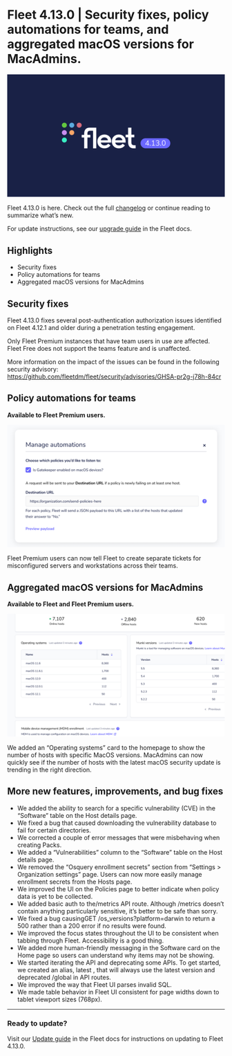 # Fleet 4.13.0 | Security fixes, policy automations for teams, and aggregated macOS versions for MacAdmins.

![Fleet 4.13.0](../website/assets/images/articles/fleet-4.13.0-cover-1600x900@2x.jpg)

Fleet 4.13.0 is here. Check out the full [changelog](https://github.com/fleetdm/fleet/releases/tag/fleet-v4.13.0) or continue reading to summarize what’s new.

For update instructions, see our [upgrade guide](https://fleetdm.com/docs/deploying/upgrading-fleet) in the Fleet docs.

## Highlights
- Security fixes
- Policy automations for teams
- Aggregated macOS versions for MacAdmins

## Security fixes

Fleet 4.13.0 fixes several post-authentication authorization issues identified on Fleet 4.12.1 and older during a penetration testing engagement.

Only Fleet Premium instances that have team users in use are affected. Fleet Free does not support the teams feature and is unaffected.

More information on the impact of the issues can be found in the following security advisory: https://github.com/fleetdm/fleet/security/advisories/GHSA-pr2g-j78h-84cr

## Policy automations for teams

**Available to Fleet Premium users.**

![Manage automations](../website/assets/images/articles/fleet-4.13.0-1-800x450@2x.png)

Fleet Premium users can now tell Fleet to create separate tickets for misconfigured servers and workstations across their teams.

## Aggregated macOS versions for MacAdmins

**Available to Fleet and Fleet Premium users.**

![Aggregated macOS versions for MacAdmins](../website/assets/images/articles/fleet-4.13.0-2-800x450@2x.png)

We added an “Operating systems” card to the homepage to show the number of hosts with specific MacOS versions. MacAdmins can now quickly see if the number of hosts with the latest macOS security update is trending in the right direction.

## More new features, improvements, and bug fixes

- We added the ability to search for a specific vulnerability (CVE) in the “Software” table on the Host details page.
- We fixed a bug that caused downloading the vulnerability database to fail for certain directories.
- We corrected a couple of error messages that were misbehaving when creating Packs.
- We added a “Vulnerabilities” column to the “Software” table on the Host details page.
- We removed the “Osquery enrollment secrets” section from “Settings > Organization settings” page. Users can now more easily manage enrollment secrets from the Hosts page.
- We improved the UI on the Policies page to better indicate when policy data is yet to be collected.
- We added basic auth to the/metrics API route. Although /metrics doesn’t contain anything particularly sensitive, it’s better to be safe than sorry.
- We fixed a bug causingGET /os_versions?platform=darwin to return a 500 rather than a 200 error if no results were found.
- We improved the focus states throughout the UI to be consistent when tabbing through Fleet. Accessibility is a good thing.
- We added more human-friendly messaging in the Software card on the Home page so users can understand why items may not be showing.
- We started iterating the API and deprecating some APIs. To get started, we created an alias, latest , that will always use the latest version and deprecated /global in API routes.
- We improved the way that Fleet UI parses invalid SQL.
- We made table behavior in Fleet UI consistent for page widths down to tablet viewport sizes (768px).

---

### Ready to update?

Visit our [Update guide](https://fleetdm.com/docs/deploying/upgrading-fleet) in the Fleet docs for instructions on updating to Fleet 4.13.0.

<meta name="category" value="releases">
<meta name="authorFullName" value="Fleet">
<meta name="authorGitHubUsername" value="fleetdm">
<meta name="publishedOn" value="2022-04-19">
<meta name="articleTitle" value="Fleet 4.13.0 | Security fixes, policy automations for teams, and aggregated macOS versions for MacAdmins.">
<meta name="articleImageUrl" value="../website/assets/images/articles/fleet-4.13.0-cover-1600x900@2x.jpg">